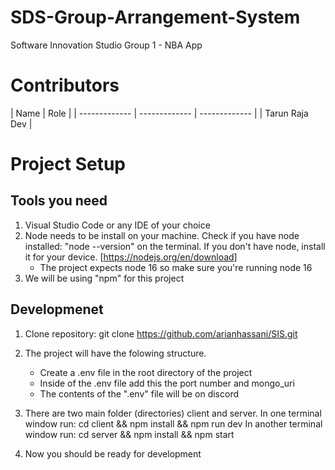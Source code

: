 # SDS-Group-Arrangement-System

Software Innovation Studio Group 1 - NBA App

# Contributors 

| Name |  Role |
| ------------- | ------------- | ------------- |
| Tarun Raja  Dev |


# Project Setup 

## Tools you need 
1. Visual Studio Code or any IDE of your choice
2. Node needs to be install on your machine. 
    Check if you have node installed: "node --version" on the terminal. 
    If you don't have node, install it for your device. [https://nodejs.org/en/download]
   - The project expects node 16 so make sure you're running node 16
3. We will be using "npm" for this project

## Developmenet 
1. Clone repository: git clone https://github.com/arianhassani/SIS.git
2. The project will have the folowing structure. 

    - Create a .env file in the root directory of the project
    - Inside of the .env file add this the port number and mongo_uri
    - The contents of the ".env" file will be on discord
    
2. There are two main folder (directories) client and server. 
    In one terminal window run: cd client && npm install && npm run dev
    In another terminal window run: cd server && npm install && npm start
3. Now you should be ready for development